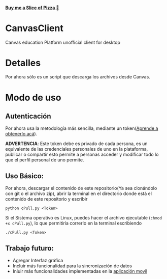 #### [Buy me a Slice of Pizza :pizza:](https://www.paypal.me/henryblairg)

# CanvasClient
Canvas education Platform unofficial client for desktop

# Detalles

Por ahora sólo es un script que descarga los archivos desde Canvas.

# Modo de uso

## Autenticación

Por ahora usa la metodología más sencilla, mediante un token([Aprende a obtenerlo acá](https://community.canvaslms.com/docs/DOC-16005-42121018197)).

__ADVERTENCIA__: Este token debe es privado de cada persona, es un equivalente de las credenciales personales de uno en la plataforma, publicar o compartir esto permite a personas acceder y modificar todo lo que el perfil personal de uno permite. 

## Uso Básico:

Por ahora, descargar el contenido de este repositorio(Ya sea clonándolo con git o el archivo zip), abrir la terminal en el directorio donde está el contenido de este repositorio y escribir

`python cPull.py <Token>`

Si el Sistema operativo es Linux, puedes hacer el archivo ejecutable (`chmod +x cPull.py`), lo que permitiría correrlo en la terminal escribiendo

`./cPull.py <Token>`

## Trabajo futuro:

* Agregar Interfaz gráfica 
* Incluir más funcionalidad para la sincronización de datos
* Inluir más funcionalidades implementadas en la [aplicación movil](https://play.google.com/store/apps/details?id=com.instructure.candroid&hl=es)

